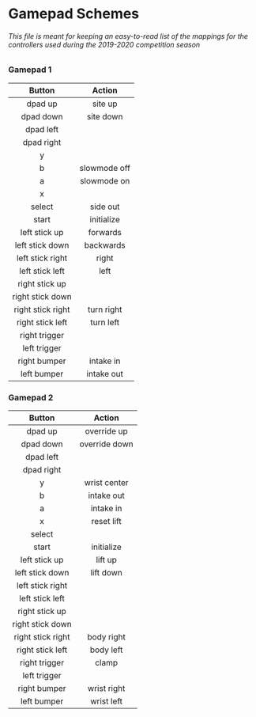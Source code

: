 # Gamepad Schemes
###### This file is meant for keeping an easy-to-read list of the mappings for the controllers used during the 2019-2020 competition season

### Gamepad 1

|Button|Action|
|:-------------:|:-------------:|
|dpad up|site up|
|dpad down|site down|
|dpad left||
|dpad right||
|y||
|b|slowmode off|
|a|slowmode on|
|x||
|select|side out|
|start|initialize|
|left stick up|forwards|
|left stick down|backwards|
|left stick right|right|
|left stick left|left|
|right stick up||
|right stick down||
|right stick right|turn right|
|right stick left|turn left|
|right trigger||
|left trigger||
|right bumper|intake in|
|left bumper|intake out|


### Gamepad 2

|Button|Action|
|:-------------:|:-------------:|
|dpad up|override up|
|dpad down|override down|
|dpad left||
|dpad right||
|y|wrist center|
|b|intake out|
|a|intake in|
|x|reset lift|
|select||
|start|initialize|
|left stick up|lift up|
|left stick down|lift down|
|left stick right||
|left stick left||
|right stick up||
|right stick down||
|right stick right|body right|
|right stick left|body left|
|right trigger|clamp|
|left trigger||
|right bumper|wrist right|
|left bumper|wrist left|
